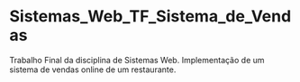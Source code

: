 # Sistemas_Web_TF_Sistema_de_Vendas
Trabalho Final da disciplina de Sistemas Web. Implementação de um sistema de vendas online de um restaurante.
